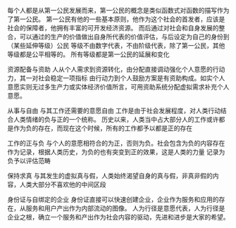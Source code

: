 每个人都是从第一公民发展而来，第一公民的概念是类似函数式对函数的描写作为了第一公民。
第一公民有他的一些基本原则，他作为这个社会的首发者，应该是社会的保障者，他拥有丰富的可开发经济资源。
而后通过对社会和自身发展的整合，可以通过的生产的价值做出自身所代表的价值评估，与后设定为自己的身份到（某些延伸等级）公民
等级不由数字代表，不由阶级代表，除了第一公民，其他等级都是公平相等的。
所有等级都是第一公民的延展和变化

资源配备与资助
人从个人需求到资源转化，由分配直接调动强化个人意愿的行动力，其一对社会稳定一项指标
由行动力到个人鼓励方案是有资助构成。如实个人意愿实则无过多生产力或实体经济价值所言，可用资助系统分配虚拟需求补充个人意愿。

从事与自由
与其工作还需要的意愿自由
工作是由于社会发展程度，对人类行动结合人类情绪的负与正的一个统称。
历史以来，人类当中占大部分人的工作或许都是作为负的存在，而现在这个时候，所有的工作都予以都是正的存在

工作的正与负
与个人的意愿相符合的为正，否则为负。社会包含为负的内容存在作为记录，根据人类历史，为负的也有突变到正的效果，这是人类的力量
记录为负予以评估范畴

保持求真
与其发生的虚拟真与假，人类始终渴望自身的真与假，非真非假的内容，人类大部分不喜欢他的中间区段

身份证与自绑定的企业
身份证直接可以快速创建企业，企业作为服务和应用的存在，从服务和用户产出作为内部流动的图像。
人为行径是意愿代表，人为行径是企业之根，确立一个服务和产出作为社会内容的驱动，先进和进步是大家的希望。


